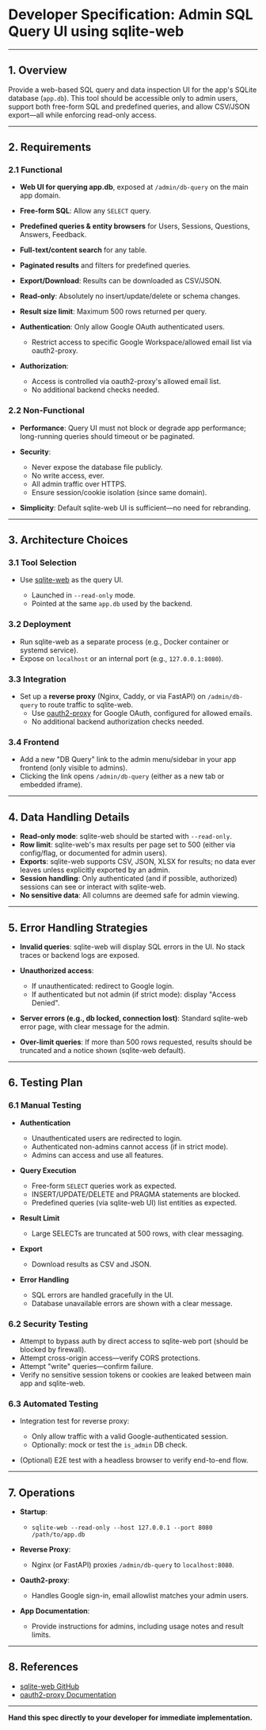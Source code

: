 # Developer Specification: Admin SQL Query UI using sqlite-web

---

## 1. Overview

Provide a web-based SQL query and data inspection UI for the app's SQLite database (`app.db`).
This tool should be accessible only to admin users, support both free-form SQL and predefined queries, and allow CSV/JSON export—all while enforcing read-only access.

---

## 2. Requirements

### 2.1 Functional

- **Web UI for querying app.db**, exposed at `/admin/db-query` on the main app domain.
- **Free-form SQL**: Allow any `SELECT` query.
- **Predefined queries & entity browsers** for Users, Sessions, Questions, Answers, Feedback.
- **Full-text/content search** for any table.
- **Paginated results** and filters for predefined queries.
- **Export/Download**: Results can be downloaded as CSV/JSON.
- **Read-only**: Absolutely no insert/update/delete or schema changes.
- **Result size limit**: Maximum 500 rows returned per query.
- **Authentication**: Only allow Google OAuth authenticated users.

  - Restrict access to specific Google Workspace/allowed email list via oauth2-proxy.

- **Authorization**:
  - Access is controlled via oauth2-proxy's allowed email list.
  - No additional backend checks needed.

### 2.2 Non-Functional

- **Performance**: Query UI must not block or degrade app performance; long-running queries should timeout or be paginated.
- **Security**:

  - Never expose the database file publicly.
  - No write access, ever.
  - All admin traffic over HTTPS.
  - Ensure session/cookie isolation (since same domain).

- **Simplicity**: Default sqlite-web UI is sufficient—no need for rebranding.

---

## 3. Architecture Choices

### 3.1 Tool Selection

- Use [sqlite-web](https://github.com/coleifer/sqlite-web) as the query UI.

  - Launched in `--read-only` mode.
  - Pointed at the same `app.db` used by the backend.

### 3.2 Deployment

- Run sqlite-web as a separate process (e.g., Docker container or systemd service).
- Expose on `localhost` or an internal port (e.g., `127.0.0.1:8080`).

### 3.3 Integration

- Set up a **reverse proxy** (Nginx, Caddy, or via FastAPI) on `/admin/db-query` to route traffic to sqlite-web.
  - Use [oauth2-proxy](https://oauth2-proxy.github.io/oauth2-proxy/) for Google OAuth, configured for allowed emails.
  - No additional backend authorization checks needed.

### 3.4 Frontend

- Add a new "DB Query" link to the admin menu/sidebar in your app frontend (only visible to admins).
- Clicking the link opens `/admin/db-query` (either as a new tab or embedded iframe).

---

## 4. Data Handling Details

- **Read-only mode**: sqlite-web should be started with `--read-only`.
- **Row limit**: sqlite-web's max results per page set to 500 (either via config/flag, or documented for admin users).
- **Exports**: sqlite-web supports CSV, JSON, XLSX for results; no data ever leaves unless explicitly exported by an admin.
- **Session handling**: Only authenticated (and if possible, authorized) sessions can see or interact with sqlite-web.
- **No sensitive data**: All columns are deemed safe for admin viewing.

---

## 5. Error Handling Strategies

- **Invalid queries**: sqlite-web will display SQL errors in the UI. No stack traces or backend logs are exposed.
- **Unauthorized access**:

  - If unauthenticated: redirect to Google login.
  - If authenticated but not admin (if strict mode): display "Access Denied".

- **Server errors (e.g., db locked, connection lost)**: Standard sqlite-web error page, with clear message for the admin.
- **Over-limit queries**: If more than 500 rows requested, results should be truncated and a notice shown (sqlite-web default).

---

## 6. Testing Plan

### 6.1 Manual Testing

- **Authentication**

  - Unauthenticated users are redirected to login.
  - Authenticated non-admins cannot access (if in strict mode).
  - Admins can access and use all features.

- **Query Execution**

  - Free-form `SELECT` queries work as expected.
  - INSERT/UPDATE/DELETE and PRAGMA statements are blocked.
  - Predefined queries (via sqlite-web UI) list entities as expected.

- **Result Limit**

  - Large SELECTs are truncated at 500 rows, with clear messaging.

- **Export**

  - Download results as CSV and JSON.

- **Error Handling**

  - SQL errors are handled gracefully in the UI.
  - Database unavailable errors are shown with a clear message.

### 6.2 Security Testing

- Attempt to bypass auth by direct access to sqlite-web port (should be blocked by firewall).
- Attempt cross-origin access—verify CORS protections.
- Attempt "write" queries—confirm failure.
- Verify no sensitive session tokens or cookies are leaked between main app and sqlite-web.

### 6.3 Automated Testing

- Integration test for reverse proxy:

  - Only allow traffic with a valid Google-authenticated session.
  - Optionally: mock or test the `is_admin` DB check.

- (Optional) E2E test with a headless browser to verify end-to-end flow.

---

## 7. Operations

- **Startup**:

  - `sqlite-web --read-only --host 127.0.0.1 --port 8080 /path/to/app.db`

- **Reverse Proxy**:

  - Nginx (or FastAPI) proxies `/admin/db-query` to `localhost:8080`.

- **Oauth2-proxy**:

  - Handles Google sign-in, email allowlist matches your admin users.

- **App Documentation**:

  - Provide instructions for admins, including usage notes and result limits.

---

## 8. References

- [sqlite-web GitHub](https://github.com/coleifer/sqlite-web)
- [oauth2-proxy Documentation](https://oauth2-proxy.github.io/oauth2-proxy/)

---

**Hand this spec directly to your developer for immediate implementation.**
